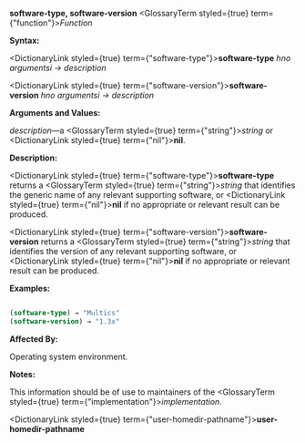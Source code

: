**software-type, software-version** <GlossaryTerm styled={true} term={"function"}><i>Function</i></GlossaryTerm> 



**Syntax:** 



<DictionaryLink styled={true} term={"software-type"}><b>software-type</b></DictionaryLink> *hno argumentsi → description* 



<DictionaryLink styled={true} term={"software-version"}><b>software-version</b></DictionaryLink> *hno argumentsi → description* 



**Arguments and Values:** 



*description*—a <GlossaryTerm styled={true} term={"string"}><i>string</i></GlossaryTerm> or <DictionaryLink styled={true} term={"nil"}><b>nil</b></DictionaryLink>. 



**Description:** 



<DictionaryLink styled={true} term={"software-type"}><b>software-type</b></DictionaryLink> returns a <GlossaryTerm styled={true} term={"string"}><i>string</i></GlossaryTerm> that identifies the generic name of any relevant supporting software, or <DictionaryLink styled={true} term={"nil"}><b>nil</b></DictionaryLink> if no appropriate or relevant result can be produced. 



<DictionaryLink styled={true} term={"software-version"}><b>software-version</b></DictionaryLink> returns a <GlossaryTerm styled={true} term={"string"}><i>string</i></GlossaryTerm> that identifies the version of any relevant supporting software, or <DictionaryLink styled={true} term={"nil"}><b>nil</b></DictionaryLink> if no appropriate or relevant result can be produced. 



**Examples:**
```lisp

(software-type) → "Multics" 
(software-version) → "1.3x" 

```
**Affected By:** 



Operating system environment. 



**Notes:** 



This information should be of use to maintainers of the <GlossaryTerm styled={true} term={"implementation"}><i>implementation</i></GlossaryTerm>. 







 



 



<DictionaryLink styled={true} term={"user-homedir-pathname"}><b>user-homedir-pathname</b></DictionaryLink> 



